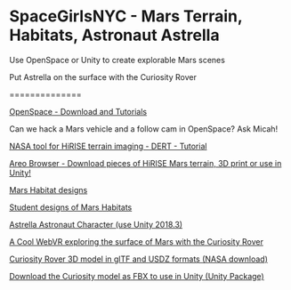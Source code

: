 # SpaceGirlsNYC - Mars Terrain, Habitats, Astronaut Astrella
Use OpenSpace or Unity to create explorable Mars scenes

Put Astrella on the surface with the Curiosity Rover


==============

[OpenSpace - Download and Tutorials](https://www.openspaceproject.com/)

Can we hack a Mars vehicle and a follow cam in OpenSpace? Ask Micah!

[NASA tool for HiRISE terrain imaging - DERT - Tutorial](https://github.com/nasa/DERT/wiki/MRO-HiRISE-Example)

[Areo Browser - Download pieces of HiRISE Mars terrain, 3D print or use in Unity!](http://areobrowser.com/)

[Mars Habitat designs](https://www.engadget.com/2018/07/29/nasa-mars-habitat-contest-finalists/)

[Student designs of Mars Habitats](https://www.nasa.gov/feature/students-design-space-habitat-concepts-for-mars)

[Astrella Astronaut Character (use Unity 2018.3)](https://drive.google.com/file/d/1sQfc9KizxmKCsIC3NZOcEpjhuPqKNMpU/view?usp=sharing)

[A Cool WebVR exploring the surface of Mars with the Curiosity Rover](https://accessmars.withgoogle.com/)

[Curiosity Rover 3D model in glTF and USDZ formats (NASA download)](https://mars.nasa.gov/resources/24584/curiosity-3d-model/)

[Download the Curiosity model as FBX to use in Unity (Unity Package)](https://drive.google.com/file/d/1eSjIxMfl1e8xyuv7W5NaUwWBgVv2O9vf/view?usp=sharing)
